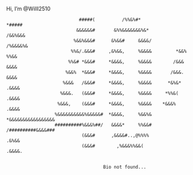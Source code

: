 Hi, I’m @Willl2510

                                                                                        
                                                                                                    
                               #####(          /%%&%#*                *#####                        
                              &&&&&&#       &%%&&&&&&&%&*            /&&%&&&                        
                             %&&%&&&#      &%&&#     &&&&/          /%&&&&%&                        
                            %%&/.&&&#     ,&%&&,     %&&&&         *&&% %%&&                        
                           %%&# *&&&#     *&&&&,     %&&&&        /&&&  &&&&                        
                          %&&%  *&&&#     *&&&&,     %&&&&       /&&&.  &&&&                        
                         %&&&   /&&&#     *&&&&,     %&&&&      *&%&*  .&&&&                        
                        %&&&.   (&&&#     *&&&&,     %&&&&     *%%&(   .&&&&                        
                       %&&&,    (&&&#     *&&&&,     %&&&&    *&&&%    .&&&&                        
                      %&&&&&&&&&&%&&&&&#  *&&&&,     %&&%&   *&&&&&&&&&&&&&&&&&                     
                      ##########%&&&%##/   &&&&*     %%&&#   /##########&&&&###                     
                                (&&&#      ,&&&&#..,@%%%%              .&%&&                        
                                (&&&#        ,%&&&%%&&(                .&&&&.       
                                
                                
                                        Bio not found...
